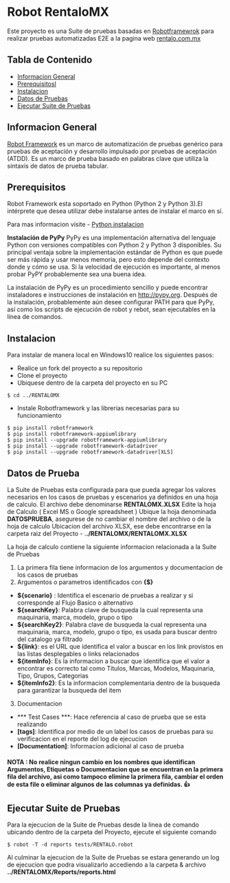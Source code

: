 # Robot RentaloMX
Este proyecto es una Suite de pruebas basadas en [Robotframewrok](http://www.robotframework.org/) para realizar pruebas automatizadas E2E a la pagina web [rentalo.com.mx](https://rentalo.com.mx)

## Tabla de Contenido
* [Informacion General](#informacion-general)
* [Prerequisitosl](#prerequisitos)
* [Instalacion](#instacion)
* [Datos de Pruebas](#datos-de-prueba)
* [Ejecutar Suite de Pruebas](#ejecutar-suite-de-pruebas)


## Informacion General
[Robot Framework](https://robotframework.org/) es un marco de automatización de pruebas genérico para pruebas de aceptación y desarrollo impulsado por pruebas de aceptación (ATDD). Es un marco de prueba basado en palabras clave que utiliza la sintaxis de datos de prueba tabular.

## Prerequisitos
Robot Framework esta soportado en Python (Python 2 y Python 3).El intérprete que desea utilizar debe instalarse antes de instalar el marco en sí.

Para mas informacion visite - [Python instalacion](https://www.python.org/)

**Instalación de PyPy**
PyPy es una implementación alternativa del lenguaje Python con versiones compatibles con Python 2 y Python 3 disponibles. Su principal ventaja sobre la implementación estándar de Python es que puede ser más rápida y usar menos memoria, pero esto depende del contexto donde y cómo se usa. Si la velocidad de ejecución es importante, al menos probar PyPY probablemente sea una buena idea.

La instalación de PyPy es un procedimiento sencillo y puede encontrar instaladores e instrucciones de instalación en http://pypy.org. Después de la instalación, probablemente aún desee configurar PATH para que PyPy, así como los scripts de ejecución de robot y rebot, sean ejecutables en la línea de comandos.

## Instalacion
Para instalar de manera local en Windows10 realice los siguientes pasos:
- Realice un fork del proyecto a su repositorio
- Clone el proyecto
- Ubiquese dentro de la carpeta del proyecto en su PC
```
$ cd ../RENTALOMX
```
- Instale Robotframework y las librerias necesarias para su funcionamiento
```
$ pip install robotframework
$ pip install robotframework-appiumlibrary
$ pip install --upgrade robotframework-appiumlibrary
$ pip install --upgrade robotframework-datadriver
$ pip install --upgrade robotframework-datadriver[XLS]
```
## Datos de Prueba
La Suite de Pruebas esta configurada para que pueda agregar los valores necesarios en los casos de pruebas y escenarios ya definidos en una hoja de calculo. El archivo debe denominarse **RENTALOMX.XLSX**
Edite la hoja de Calculo ( Excel MS o Google spreadsheet )
Ubique la hoja denominada **DATOSPRUEBA**, asegurese de no cambiar el nombre del archivo o de la hoja de calculo
Ubicacion del archivo XLSX, ese debe encontrarse en la carpeta raiz del Proyecto - .**./RENTALOMX/RENTALOMX.XLSX**

La hoja de calculo contiene la siguiente informacion relacionada a la Suite de Pruebas
1. La primera fila tiene informacion de los argumentos y documentacion de los casos de pruebas
2. Argumentos o parametros identificados con **{$}**
- **${scenario}** : Identifica el escenario de pruebas a realizar y si corresponde al Flujo Basico o alternativo
- **${searchKey}**: Palabra clave de busqueda la cual representa una maquinaria, marca, modelo, grupo o tipo
- **${searchKey2}**: Palabra clave de busqueda la cual representa una maquinaria, marca, modelo, grupo o tipo, es usada para buscar dentro del catalogo ya filtrado 
- **${link}**: es el URL que identifica el valor a buscar en los link provistos en las listas desplegables o links relacionados
- **${itemInfo}**: Es la informacion a buscar que identifica que el valor a encontrar es correcto tal como Titulos, Marcas, Modelos, Maquinaria, Tipo, Grupos, Categorias
- **${itemInfo2}**: Es la informacion complementaria dentro de la busqueda para garantizar la busqueda del item
3. Documentacion
- *** Test Cases ***: Hace referencia al caso de prueba que se esta realizando
- **[tags]**: Identifica por medio de un label los casos de pruebas para su verificacion en el reporte del log de ejecucion
- **[Documentation]**: Informacion adicional al caso de prueba

#### NOTA : No realice ningun cambio en los nombres que identifican Argumentos, Etiquetas o Documentacion que se encuentran en la primera fila del archivo, asi como tampoco elimine la primera fila, cambiar el orden de esta file o eliminar algunos de las columnas ya definidas. 👍 

## Ejecutar Suite de Pruebas
Para la ejecucion de la Suite de Pruebas desde la linea de comando ubicando dentro de la carpeta del Proyecto, ejecute el siguiente comando

```
$ robot -T -d reports tests/RENTALO.robot
```
Al culminar la ejecucion de la Suite de Pruebas se estara generando un log de ejecucion que podra visualizarlo accediendo a la carpeta & archivo **../RENTALOMX/Reports/reports.html**

